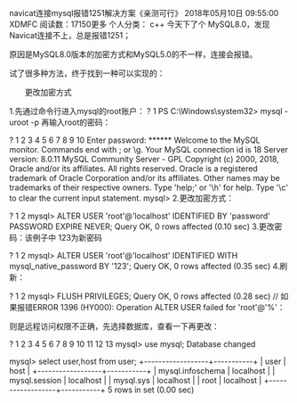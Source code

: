 navicat连接mysql报错1251解决方案《亲测可行》
2018年05月10日 09:55:00 XDMFC 阅读数：17150更多
个人分类： c++
今天下了个 MySQL8.0，发现Navicat连接不上，总是报错1251；

原因是MySQL8.0版本的加密方式和MySQL5.0的不一样，连接会报错。

试了很多种方法，终于找到一种可以实现的：

　　更改加密方式

1.先通过命令行进入mysql的root账户：
?
1
PS C:\Windows\system32> mysql -uroot -p
再输入root的密码：

?
1
2
3
4
5
6
7
8
9
10
Enter password: ******
Welcome to the MySQL monitor.  Commands end with ; or \g.
Your MySQL connection id is 18
Server version: 8.0.11 MySQL Community Server - GPL
Copyright (c) 2000, 2018, Oracle and/or its affiliates. All rights reserved.
Oracle is a registered trademark of Oracle Corporation and/or its
affiliates. Other names may be trademarks of their respective
owners.
Type 'help;' or '\h' for help. Type '\c' to clear the current input statement.
mysql>
2.更改加密方式：

?
1
2
mysql> ALTER USER 'root'@'localhost' IDENTIFIED BY 'password' PASSWORD EXPIRE NEVER;
Query OK, 0 rows affected (0.10 sec)
3.更改密码：该例子中 123为新密码

?
1
2
mysql> ALTER USER 'root'@'localhost' IDENTIFIED WITH mysql_native_password BY '123';
Query OK, 0 rows affected (0.35 sec)
4.刷新：

?
1
2
mysql> FLUSH PRIVILEGES;
Query OK, 0 rows affected (0.28 sec)
// 如果报错ERROR 1396 (HY000): Operation ALTER USER failed for 'root'@'%'：

则是远程访问权限不正确，先选择数据库，查看一下再更改：

?
1
2
3
4
5
6
7
8
9
10
11
12
13
mysql> use mysql;
Database changed
 
mysql> select user,host from user;
+------------------+-----------+
| user             | host      |
+------------------+-----------+
| mysql.infoschema | localhost |
| mysql.session    | localhost |
| mysql.sys        | localhost |
| root             | localhost |
+------------------+-----------+
5 rows in set (0.00 sec)



